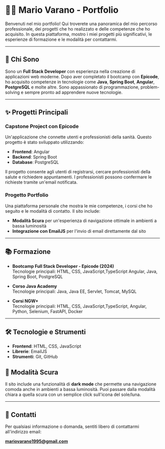 # 👨‍💻 **Mario Varano - Portfolio**

Benvenuti nel mio portfolio! Qui troverete una panoramica del mio percorso professionale, dei progetti che ho realizzato e delle competenze che ho acquisito. In questa piattaforma, mostro i miei progetti più significativi, le esperienze di formazione e le modalità per contattarmi.

---

## 🚀 **Chi Sono**

Sono un **Full Stack Developer** con esperienza nella creazione di applicazioni web moderne. Dopo aver completato il bootcamp con **Epicode**, ho acquisito competenze in tecnologie come **Java**, **Spring Boot**, **Angular**, **PostgreSQL** e molte altre. Sono appassionato di programmazione, problem-solving e sempre pronto ad apprendere nuove tecnologie.

---

## ✨ **Progetti Principali**

### **Capstone Project con Epicode**
Un'applicazione che connette utenti e professionisti della sanità. Questo progetto è stato sviluppato utilizzando:
- **Frontend**: Angular
- **Backend**: Spring Boot
- **Database**: PostgreSQL

Il progetto consente agli utenti di registrarsi, cercare professionisti della salute e richiedere appuntamenti. I professionisti possono confermare le richieste tramite un'email notificata.

### **Progetto Portfolio**
Una piattaforma personale che mostra le mie competenze, i corsi che ho seguito e le modalità di contatto. Il sito include:
- **Modalità Scura** per un'esperienza di navigazione ottimale in ambienti a bassa luminosità
- **Integrazione con EmailJS** per l'invio di email direttamente dal sito

---

## 📚 **Formazione**

- **Bootcamp Full Stack Developer - Epicode (2024)**  
  Tecnologie principali: HTML, CSS, JavaScript,TypeScript Angular, Java, Spring Boot, PostgreSQL

- **Corso Java Academy**  
  Tecnologie principali: Java, Java EE, Servlet, Tomcat, MySQL

- **Corsi NGW+**  
  Tecnologie principali: HTML, CSS, JavaScript,TypeScript, Angular, Python, Selenium, FastAPI, Docker

---

## 🛠️ **Tecnologie e Strumenti**

- **Frontend**: HTML, CSS, JavaScript
- **Librerie**: EmailJS
- **Strumenti**: Git, GitHub


## 🌙 **Modalità Scura**

Il sito include una funzionalità di **dark mode** che permette una navigazione comoda anche in ambienti a bassa luminosità. Puoi passare dalla modalità chiara a quella scura con un semplice click sull'icona del sole/luna.

---

## 📧 **Contatti**

Per qualsiasi informazione o domanda, sentiti libero di contattarmi all'indirizzo email:

[**mariovarano1995@gmail.com**](mailto:mariovarano1995@gmail.com)
